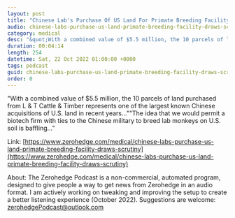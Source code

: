 ```yaml
---
layout: post
title: "Chinese Lab's Purchase Of US Land For Primate Breeding Facility Draws Scrutiny"
audio: chinese-labs-purchase-us-land-primate-breeding-facility-draws-scrutiny-0
category: medical
desc: "&quot;With a combined value of $5.5 million, the 10 parcels of land purchased from L &amp; T Cattle &amp; Timber represents one of the largest known Chinese acquisitions of U.S. land in recent years...&quot;&quot;The idea that we would permit a  biotech firm with ties to the Chinese military to breed lab monkeys on U.S. soil is baffling...&quot;"
duration: 00:04:14
length: 254
datetime: Sat, 22 Oct 2022 01:00:00 +0000
tags: podcast
guid: chinese-labs-purchase-us-land-primate-breeding-facility-draws-scrutiny-0
order: 0
---
```

&quot;With a combined value of $5.5 million, the 10 parcels of land purchased from L &amp; T Cattle &amp; Timber represents one of the largest known Chinese acquisitions of U.S. land in recent years...&quot;&quot;The idea that we would permit a  biotech firm with ties to the Chinese military to breed lab monkeys on U.S. soil is baffling...&quot;

Link: [https://www.zerohedge.com/medical/chinese-labs-purchase-us-land-primate-breeding-facility-draws-scrutiny](https://www.zerohedge.com/medical/chinese-labs-purchase-us-land-primate-breeding-facility-draws-scrutiny)

About: The Zerohedge Podcast is a non-commercial, automated program, designed to give people a way to get news from Zerohedge in an audio format.  I am actively working on tweaking and improving the setup to create a better listening experience (October 2022).  Suggestions are welcome: [zerohedgePodcast@outlook.com](mailto:zerohedgePodcast@outlook.com)